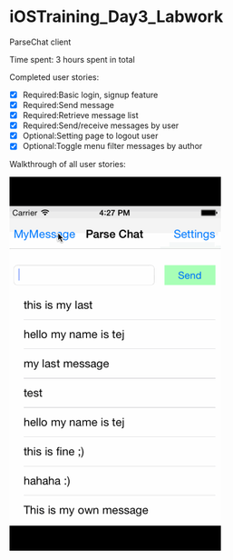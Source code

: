 # iOSTraining_Day3_Labwork
ParseChat client


Time spent: 3 hours spent in total

Completed user stories:
 * [x] Required:Basic login, signup feature
 * [x] Required:Send message
 * [x] Required:Retrieve message list
 * [x] Required:Send/receive messages by user
 * [x] Optional:Setting page to logout user
 * [x] Optional:Toggle menu filter messages by author

Walkthrough of all user stories:

![Video Walkthrough](ParseChat/parsechat2.gif)
